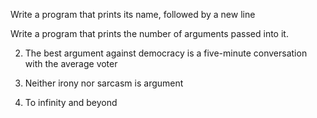 Write a program that prints its name, followed by a new line

Write a program that prints the number of arguments passed into it.

2. The best argument against democracy is a five-minute conversation with the average voter

3. Neither irony nor sarcasm is argument

4. To infinity and beyond
